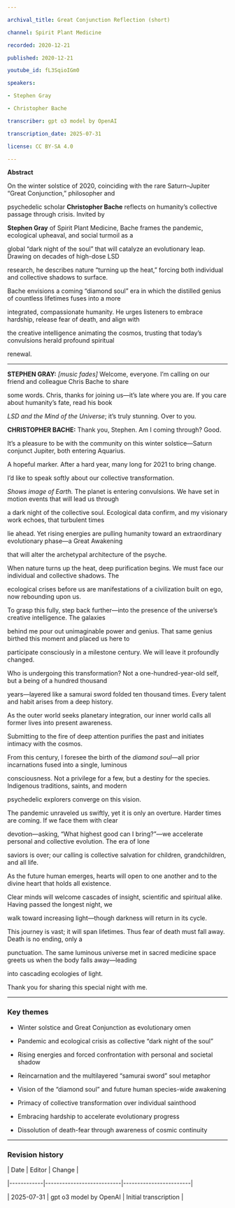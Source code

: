 ```yaml
---

archival_title: Great Conjunction Reflection (short)

channel: Spirit Plant Medicine

recorded: 2020-12-21

published: 2020-12-21

youtube_id: fL3SqioIGm0

speakers:

- Stephen Gray

- Christopher Bache

transcriber: gpt o3 model by OpenAI

transcription_date: 2025-07-31

license: CC BY-SA 4.0

---
```


**Abstract**

On the winter solstice of 2020, coinciding with the rare Saturn–Jupiter “Great Conjunction,” philosopher and

psychedelic scholar **Christopher Bache** reflects on humanity’s collective passage through crisis. Invited by

**Stephen Gray** of Spirit Plant Medicine, Bache frames the pandemic, ecological upheaval, and social turmoil as a

global “dark night of the soul” that will catalyze an evolutionary leap. Drawing on decades of high-dose LSD

research, he describes nature “turning up the heat,” forcing both individual and collective shadows to surface.

Bache envisions a coming “diamond soul” era in which the distilled genius of countless lifetimes fuses into a more

integrated, compassionate humanity. He urges listeners to embrace hardship, release fear of death, and align with

the creative intelligence animating the cosmos, trusting that today’s convulsions herald profound spiritual

renewal.

---

**STEPHEN GRAY:** *\[music fades\]* Welcome, everyone. I’m calling on our friend and colleague Chris Bache to share

some words. Chris, thanks for joining us—it’s late where you are. If you care about humanity’s fate, read his book

*LSD and the Mind of the Universe*; it’s truly stunning. Over to you.

**CHRISTOPHER BACHE:** Thank you, Stephen. Am I coming through? Good.

It’s a pleasure to be with the community on this winter solstice—Saturn conjunct Jupiter, both entering Aquarius.

A hopeful marker. After a hard year, many long for 2021 to bring change.

I’d like to speak softly about our collective transformation.

*Shows image of Earth.* The planet is entering convulsions. We have set in motion events that will lead us through

a dark night of the collective soul. Ecological data confirm, and my visionary work echoes, that turbulent times

lie ahead. Yet rising energies are pulling humanity toward an extraordinary evolutionary phase—a Great Awakening

that will alter the archetypal architecture of the psyche.

When nature turns up the heat, deep purification begins. We must face our individual and collective shadows. The

ecological crises before us are manifestations of a civilization built on ego, now rebounding upon us.

To grasp this fully, step back further—into the presence of the universe’s creative intelligence. The galaxies

behind me pour out unimaginable power and genius. That same genius birthed this moment and placed us here to

participate consciously in a milestone century. We will leave it profoundly changed.

Who is undergoing this transformation? Not a one-hundred-year-old self, but a being of a hundred thousand

years—layered like a samurai sword folded ten thousand times. Every talent and habit arises from a deep history.

As the outer world seeks planetary integration, our inner world calls all former lives into present awareness.

Submitting to the fire of deep attention purifies the past and initiates intimacy with the cosmos.

From this century, I foresee the birth of the *diamond soul*—all prior incarnations fused into a single, luminous

consciousness. Not a privilege for a few, but a destiny for the species. Indigenous traditions, saints, and modern

psychedelic explorers converge on this vision.

The pandemic unraveled us swiftly, yet it is only an overture. Harder times are coming. If we face them with clear

devotion—asking, “What highest good can I bring?”—we accelerate personal and collective evolution. The era of lone

saviors is over; our calling is collective salvation for children, grandchildren, and all life.

As the future human emerges, hearts will open to one another and to the divine heart that holds all existence.

Clear minds will welcome cascades of insight, scientific and spiritual alike. Having passed the longest night, we

walk toward increasing light—though darkness will return in its cycle.

This journey is vast; it will span lifetimes. Thus fear of death must fall away. Death is no ending, only a

punctuation. The same luminous universe met in sacred medicine space greets us when the body falls away—leading

into cascading ecologies of light.

Thank you for sharing this special night with me.

---

### Key themes

- Winter solstice and Great Conjunction as evolutionary omen

- Pandemic and ecological crisis as collective “dark night of the soul”

- Rising energies and forced confrontation with personal and societal shadow

- Reincarnation and the multilayered “samurai sword” soul metaphor

- Vision of the “diamond soul” and future human species-wide awakening

- Primacy of collective transformation over individual sainthood

- Embracing hardship to accelerate evolutionary progress

- Dissolution of death-fear through awareness of cosmic continuity

---

### Revision history

| Date | Editor | Change |

|------------|---------------------------|------------------------|

| 2025-07-31 | gpt o3 model by OpenAI | Initial transcription |
